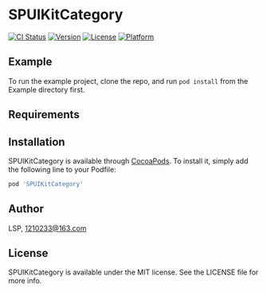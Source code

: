 # SPUIKitCategory

[![CI Status](https://img.shields.io/travis/1210233/SPUIKitCategory.svg?style=flat)](https://travis-ci.org/1210233/SPUIKitCategory)
[![Version](https://img.shields.io/cocoapods/v/SPUIKitCategory.svg?style=flat)](https://cocoapods.org/pods/SPUIKitCategory)
[![License](https://img.shields.io/cocoapods/l/SPUIKitCategory.svg?style=flat)](https://cocoapods.org/pods/SPUIKitCategory)
[![Platform](https://img.shields.io/cocoapods/p/SPUIKitCategory.svg?style=flat)](https://cocoapods.org/pods/SPUIKitCategory)

## Example

To run the example project, clone the repo, and run `pod install` from the Example directory first.

## Requirements

## Installation

SPUIKitCategory is available through [CocoaPods](https://cocoapods.org). To install
it, simply add the following line to your Podfile:

```ruby
pod 'SPUIKitCategory'
```

## Author

LSP, 1210233@163.com

## License

SPUIKitCategory is available under the MIT license. See the LICENSE file for more info.
